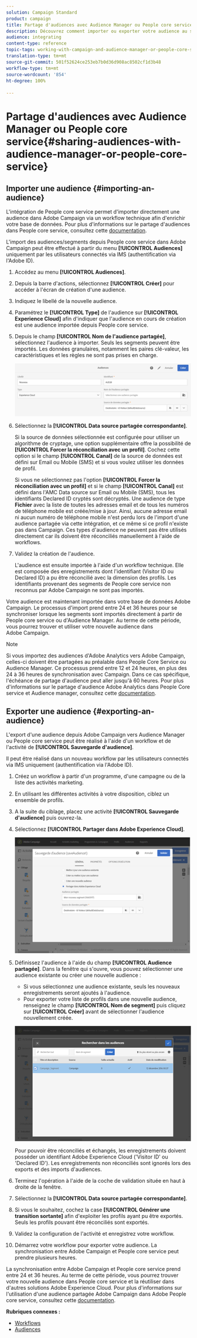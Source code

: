 ```yaml
---
solution: Campaign Standard
product: campaign
title: Partage d'audiences avec Audience Manager ou People core service
description: Découvrez comment importer ou exporter votre audience au sein des différentes solutions d'Adobe Experience Cloud.
audience: integrating
content-type: reference
topic-tags: working-with-campaign-and-audience-manager-or-people-core-service
translation-type: tm+mt
source-git-commit: 501f52624ce253eb7b0d36d908ac8502cf1d3b48
workflow-type: tm+mt
source-wordcount: '854'
ht-degree: 100%

---
```



# Partage d&#39;audiences avec Audience Manager ou People core service{#sharing-audiences-with-audience-manager-or-people-core-service}

## Importer une audience {#importing-an-audience}

L&#39;intégration de People core service permet d&#39;importer directement une audience dans Adobe Campaign via un workflow technique afin d&#39;enrichir votre base de données. Pour plus d&#39;informations sur le partage d&#39;audiences dans People core service, consultez cette [documentation](https://docs.adobe.com/content/help/fr-FR/analytics/components/segmentation/segmentation-workflow/seg-publish.html).

L&#39;import des audiences/segments depuis People core service dans Adobe Campaign peut être effectué à partir du menu **[!UICONTROL Audiences]** uniquement par les utilisateurs connectés via IMS (authentification via l&#39;Adobe ID).

1. Accédez au menu **[!UICONTROL Audiences]**.
1. Depuis la barre d&#39;actions, sélectionnez **[!UICONTROL Créer]** pour accéder à l&#39;écran de création d&#39;une audience.
1. Indiquez le libellé de la nouvelle audience.
1. Paramétrez le **[!UICONTROL Type]** de l&#39;audience sur **[!UICONTROL Experience Cloud]** afin d&#39;indiquer que l&#39;audience en cours de création est une audience importée depuis People core service.
1. Depuis le champ **[!UICONTROL Nom de l&#39;audience partagée]**, sélectionnez l&#39;audience à importer. Seuls les segments peuvent être importés. Les données granulaires, notamment les paires clé-valeur, les caractéristiques et les règles ne sont pas prises en charge.

   ![](assets/aam_import_audience.png)

1. Sélectionnez la **[!UICONTROL Data source partagée correspondante]**.

   Si la source de données sélectionnée est configurée pour utiliser un algorithme de cryptage, une option supplémentaire offre la possibilité de **[!UICONTROL Forcer la réconciliation avec un profil]**. Cochez cette option si le champ **[!UICONTROL Canal]** de la source de données est défini sur Email ou Mobile (SMS) et si vous voulez utiliser les données de profil.

   Si vous ne sélectionnez pas l&#39;option **[!UICONTROL Forcer la réconciliation avec un profil]** et si le champ **[!UICONTROL Canal]** est défini dans l&#39;AMC Data source sur Email ou Mobile (SMS), tous les identifiants Declared ID cryptés sont décryptés. Une audience de type **Fichier** avec la liste de toutes les adresses email et de tous les numéros de téléphone mobile est créée/mise à jour. Ainsi, aucune adresse email ni aucun numéro de téléphone mobile n&#39;est perdu lors de l&#39;import d&#39;une audience partagée via cette intégration, et ce même si ce profil n&#39;existe pas dans Campaign. Ces types d&#39;audience ne peuvent pas être utilisés directement car ils doivent être réconciliés manuellement à l&#39;aide de workflows.

1. Validez la création de l&#39;audience.

   L&#39;audience est ensuite importée à l&#39;aide d&#39;un workflow technique. Elle est composée des enregistrements dont l&#39;identifiant (Visitor ID ou Declared ID) a pu être réconcilié avec la dimension des profils. Les identifiants provenant des segments de People core service non reconnus par Adobe Campaign ne sont pas importés.

Votre audience est maintenant importée dans votre base de données Adobe Campaign. Le processus d&#39;import prend entre 24 et 36 heures pour se synchroniser lorsque les segments sont importés directement à partir de People core service ou d&#39;Audience Manager. Au terme de cette période, vous pourrez trouver et utiliser votre nouvelle audience dans Adobe Campaign.

>[!NOTE]
>
>Si vous importez des audiences d&#39;Adobe Analytics vers Adobe Campaign, celles-ci doivent être partagées au préalable dans People Core Service ou Audience Manager. Ce processus prend entre 12 et 24 heures, en plus des 24 à 36 heures de synchronisation avec Campaign. Dans ce cas spécifique, l&#39;échéance de partage d&#39;audience peut aller jusqu&#39;à 60 heures. Pour plus d&#39;informations sur le partage d&#39;audience Adobe Analytics dans People Core service et Audience manager, consultez cette [documentation](https://docs.adobe.com/content/help/en/analytics/components/segmentation/segmentation-workflow/seg-publish.html).

## Exporter une audience {#exporting-an-audience}

L&#39;export d&#39;une audience depuis Adobe Campaign vers Audience Manager ou People core service peut être réalisé à l&#39;aide d&#39;un workflow et de l&#39;activité de **[!UICONTROL Sauvegarde d&#39;audience]**.

Il peut être réalisé dans un nouveau workflow par les utilisateurs connectés via IMS uniquement (authentification via l&#39;Adobe ID).

1. Créez un workflow à partir d&#39;un programme, d&#39;une campagne ou de la liste des activités marketing.
1. En utilisant les différentes activités à votre disposition, ciblez un ensemble de profils.
1. A la suite du ciblage, placez une activité **[!UICONTROL Sauvegarde d&#39;audience]** puis ouvrez-la.
1. Sélectionnez **[!UICONTROL Partager dans Adobe Experience Cloud]**.

   ![](assets/aam_save_audience_activity.png)

1. Définissez l&#39;audience à l&#39;aide du champ **[!UICONTROL Audience partagée]**. Dans la fenêtre qui s&#39;ouvre, vous pouvez sélectionner une audience existante ou créer une nouvelle audience :

   * Si vous sélectionnez une audience existante, seuls les nouveaux enregistrements seront ajoutés à l&#39;audience.
   * Pour exporter votre liste de profils dans une nouvelle audience, renseignez le champ **[!UICONTROL Nom de segment]** puis cliquez sur **[!UICONTROL Créer]** avant de sélectionner l&#39;audience nouvellement créée.

   ![](assets/aam_save_audience_segment_picker.png)

   Pour pouvoir être réconciliés et échangés, les enregistrements doivent posséder un identifiant Adobe Experience Cloud (&#39;Visitor ID&#39; ou &#39;Declared ID&#39;). Les enregistrements non réconciliés sont ignorés lors des exports et des imports d&#39;audiences.

1. Terminez l&#39;opération à l&#39;aide de la coche de validation située en haut à droite de la fenêtre.
1. Sélectionnez la **[!UICONTROL Data source partagée correspondante]**.
1. Si vous le souhaitez, cochez la case **[!UICONTROL Générer une transition sortante]** afin d&#39;exploiter les profils ayant pu être exportés. Seuls les profils pouvant être réconciliés sont exportés.
1. Validez la configuration de l&#39;activité et enregistrez votre workflow.
1. Démarrez votre workflow pour exporter votre audience. La synchronisation entre Adobe Campaign et People core service peut prendre plusieurs heures.

La synchronisation entre Adobe Campaign et People core service prend entre 24 et 36 heures. Au terme de cette période, vous pourrez trouver votre nouvelle audience dans People core service et la réutiliser dans d&#39;autres solutions Adobe Experience Cloud. Pour plus d&#39;informations sur l&#39;utilisation d&#39;une audience partagée Adobe Campaign dans Adobe People core service, consultez cette [documentation](https://docs.adobe.com/content/help/fr-FR/core-services/interface/audiences/t-audience-create.html).

**Rubriques connexes :**

* [Workflows](../../automating/using/get-started-workflows.md)
* [Audiences](../../audiences/using/about-audiences.md)

